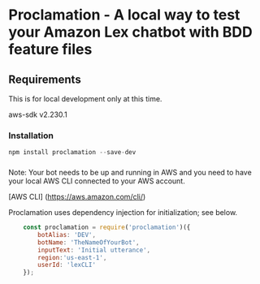 # Proclamation - A local way to test your Amazon Lex chatbot with BDD feature files

## Requirements

This is for local development only at this time.

aws-sdk
v2.230.1

### Installation

```javascript
npm install proclamation --save-dev
```

###

Note: Your bot needs to be up and running in AWS and you need to have your local AWS CLI connected to your AWS account.

[AWS CLI] (https://aws.amazon.com/cli/)

Proclamation uses dependency injection for initialization; see below.
```javascript
    const proclamation = require('proclamation')({
        botAlias: 'DEV',
        botName: 'TheNameOfYourBot',
        inputText: 'Initial utterance',
        region:'us-east-1',
        userId: 'lexCLI'
    });
```